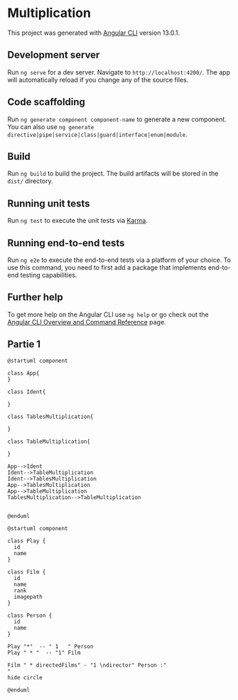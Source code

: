 # Multiplication

This project was generated with [Angular CLI](https://github.com/angular/angular-cli) version 13.0.1.

## Development server

Run `ng serve` for a dev server. Navigate to `http://localhost:4200/`. The app will automatically reload if you change any of the source files.

## Code scaffolding

Run `ng generate component component-name` to generate a new component. You can also use `ng generate directive|pipe|service|class|guard|interface|enum|module`.

## Build

Run `ng build` to build the project. The build artifacts will be stored in the `dist/` directory.

## Running unit tests

Run `ng test` to execute the unit tests via [Karma](https://karma-runner.github.io).

## Running end-to-end tests

Run `ng e2e` to execute the end-to-end tests via a platform of your choice. To use this command, you need to first add a package that implements end-to-end testing capabilities.

## Further help

To get more help on the Angular CLI use `ng help` or go check out the [Angular CLI Overview and Command Reference](https://angular.io/cli) page.


## Partie 1


 ```plantuml
@startuml component

class App{
}

class Ident{

}

class TablesMultiplication{

}

class TableMultiplication{
    
}

App-->Ident
Ident-->TableMultiplication
Ident-->TablesMultiplication
App-->TablesMultiplication
App-->TableMultiplication
TablesMultiplication-->TableMultiplication


@enduml

``` 


```plantuml
@startuml component

class Play {
  id
  name
}

class Film {
  id
  name
  rank
  imagepath
}

class Person {
  id
  name
}

Play "*"  -- " 1   " Person
Play " * "  -- "1" Film

Film " * directedFilms" - "1 \ndirector" Person :"                                           "
hide circle

@enduml

```


